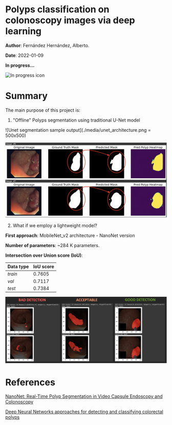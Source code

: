 # Polyps classification on colonoscopy images via deep learning

__Author__: Fernández Hernández, Alberto.

__Date__: 2022-01-09

__In progress...__

![In progress icon](https://i.gifer.com/origin/82/82a1ed531e333926a8ca2a00c277e0d1.gif)

# __Summary__

The main purpose of this project is:

1. "Offline" Polyps segmentation using traditional U-Net model

![Unet segmentation sample output](./media/unet_architecture.png = 500x500)

![Unet segmentation sample output](./media/unet_segmentation_sample.png)

2. What if we employ a lightweight model?

__First approach__: MobileNet_v2 architecture - NanoNet version

__Number of parameters__: ~284 K parameters. 

__Intersection over Union score (IoU)__:

| Data type | IoU score |
| --------- | --------- |
| _train_ | 0.7605 | 
| _val_ | 0.7117 |  
| _test_ | 0.7384 |

![NanoNet sample predictions](./media/nanonet_predictions_sample.png)

# References

[NanoNet: Real-Time Polyp Segmentation in Video Capsule Endoscopy and Colonoscopy](https://github.com/DebeshJha/NanoNet)

[Deep Neural Networks approaches for detecting and classifying colorectal polyps](https://www.researchgate.net/publication/341345834_Deep_Neural_Networks_approaches_for_detecting_and_classifying_colorectal_polyps)
